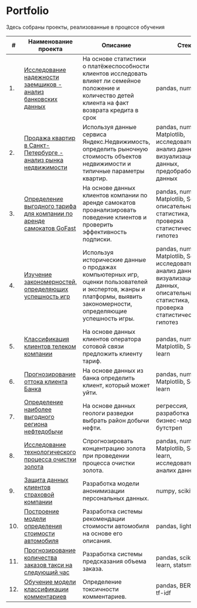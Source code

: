 # Portfolio

Здесь собраны проекты, реализованные в процессе обучения

| #    | Наименование проекта                | Описание                                                     | Стек                                                         |
| ---- | ------------------------------------------------------------ | ------------------------------------------------------------ | ------------------------------------------------------------ |
| 1.   | [Исследование надежности заемщиков - анализ банковских данных](https://github.com/MrAcademic2022/Yandex_Practicum/tree/main/Project%201.%20Borrower%20reliability%20research%20-%20analyzing%20bank%20data) | На основе статистики о платёжеспособности клиентов исследовать влияет ли семейное положение и количество детей клиента на факт возврата кредита в срок| pandas, numpy       |
| 2.   | [Продажа квартир в Санкт-Петербурге - анализ рынка недвижимости](https://github.com/MrAcademic2022/Yandex_Practicum/tree/main/Project%202.%20Research%20of%20advertisements%20for%20apartments%20for%20sale) | Используя данные сервиса Яндекс.Недвижимость, определить рыночную стоимость объектов недвижимости и типичные параметры квартир. | pandas, numpy, Matplotlib, исследовательский анализ данных, визуализация данных, предобработка данных  |
| 3.   | [Определение выгодного тарифа для компании по аренде самокатов GoFast](https://github.com/MrAcademic2022/Yandex_Practicum/tree/main/Project%203.%20Determining%20a%20favorable%20rate%20for%20a%20GoFast%20scooter%20rental%20company) | На основе данных клиентов компании по аренде самокатов проанализировать поведение клиентов и проверить эффективность подписки.|pandas, numpy, Matplotlib, Scipy, описательная статистика, проверка статистических гипотез|
| 4.   | [Изучение закономерностей, определяющих успешность игр](https://github.com/MrAcademic2022/Yandex_Practicum/tree/main/Project%204.%20Exploring%20the%20patterns%20that%20determine%20the%20success%20of%20games) | Используя исторические данные о продажах компьютерных игр, оценки пользователей и экспертов, жанры и платформы, выявить закономерности, определяющие успешность игры.|pandas, numpy, Matplotlib, Scipy, исследовательский анализ данных, визуализация данных, описательная статистика, проверка статистических гипотез|
| 5.   | [Классификация клиентов телеком компании](https://github.com/MrAcademic2022/Yandex_Practicum/tree/main/Project%205.%20Classification%20of%20telecom%20company%20customers) | На основе данных клиентов оператора сотовой связи предложить клиенту тариф.|pandas, numpy, Matplotlib, Scikit-learn|
| 6.   | [Прогнозирование оттока клиента Банка](https://github.com/MrAcademic2022/Yandex_Practicum/tree/main/Project%206.%20Forecasting%20the%20Bank's%20customer%20churn) | На основе данных из банка определить клиент, который может уйти.|pandas, numpy, Matplotlib, Scikit-learn|
| 7.   | [Определение наиболее выгодного региона нефтедобычи](https://github.com/MrAcademic2022/Yandex_Practicum/tree/main/Project%207.%20Identification%20of%20the%20most%20favorable%20oil%20production%20region) | На основе данных геологи разведки выбрать район добычи нефти.|регрессия, разработка бизнес-модели, бутстреп|
| 8.   | [Исследование технологического процесса очистки золота](https://github.com/MrAcademic2022/Yandex_Practicum/tree/main/Project%208.%20Study%20of%20the%20technological%20process%20of%20gold%20purificatio) | Спрогнозировать концентрацию золота при проведении процесса очистки золота.|pandas, numpy, Matplotlib, Scikit-learn, исследовательский аналих данных|
| 9.   | [Защита данных клиентов страховой компании](https://github.com/MrAcademic2022/Yandex_Practicum/tree/main/Project%209.%20Protection%20of%20insurance%20company%20customer%20data) | Разработка модели анонимизации персональных данных.|numpy, scikit-learn|
| 10.   | [Построение модели определения стоимости автомобиля](https://github.com/MrAcademic2022/Yandex_Practicum/tree/main/Project%2010.%20Building%20a%20model%20for%20determining%20the%20value%20of%20an%20automobile) | Разработка системы рекомендации стоимости автомобиля на основе его описания.|pandas, lightgbm |
| 11.   | [Прогнозирование количества заказов такси на следующий час](https://github.com/MrAcademic2022/Yandex_Practicum/tree/main/Project%2011.%20Forecasting%20the%20number%20of%20cab%20orders%20for%20the%20next%20hour) | Разработка системы предсказания объема заказа.|pandas, scikit-learn, statsmodels |
| 12.   | [Обучение модели классификации комментариев](https://github.com/MrAcademic2022/Yandex_Practicum/tree/main/Project%2012.%20Training%20a%20model%20for%20classifying%20comments) | Определение токсичности комментариев.|pandas, BERT, nltk, tf-idf|
